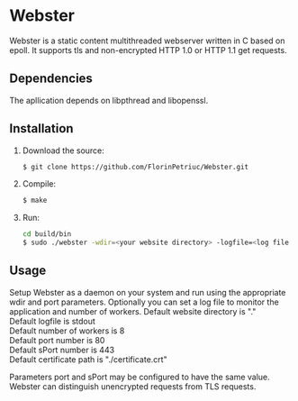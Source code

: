 # Webster

Webster is a static content multithreaded webserver written in C based on epoll.
It supports tls and non-encrypted HTTP 1.0 or HTTP 1.1 get requests.

## Dependencies

The apllication depends on libpthread and libopenssl.

## Installation

1. Download the source:<br />
	```bash
	$ git clone https://github.com/FlorinPetriuc/Webster.git
	```
	
2. Compile:<br />
	```bash
	$ make
	```
	
3. Run:<br />
	```bash
    cd build/bin
	$ sudo ./webster -wdir=<your website directory> -logfile=<log file path> -workers=<number of workers> -port=<http server port> -sPort=<https server port> -certificate=<ssl certificate path with RSA key and chain authority>
	```
	
## Usage

Setup Webster as a daemon on your system and run using the appropriate wdir and port parameters.
Optionally you can set a log file to monitor the application and number of workers.
Default website directory is "."<br />
Default logfile is stdout<br />
Default number of workers is 8<br />
Default port number is 80<br />
Default sPort number is 443<br />
Default certificate path is "./certificate.crt"<br />

Parameters port and sPort may be configured to have the same value. Webster can distinguish unencrypted requests from TLS requests.
